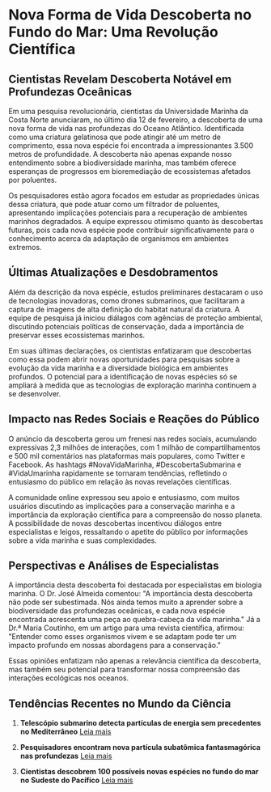 # Nova Forma de Vida Descoberta no Fundo do Mar: Uma Revolução Científica

## Cientistas Revelam Descoberta Notável em Profundezas Oceânicas

Em uma pesquisa revolucionária, cientistas da Universidade Marinha da Costa Norte anunciaram, no último dia 12 de fevereiro, a descoberta de uma nova forma de vida nas profundezas do Oceano Atlântico. Identificada como uma criatura gelatinosa que pode atingir até um metro de comprimento, essa nova espécie foi encontrada a impressionantes 3.500 metros de profundidade. A descoberta não apenas expande nosso entendimento sobre a biodiversidade marinha, mas também oferece esperanças de progressos em bioremediação de ecossistemas afetados por poluentes.

Os pesquisadores estão agora focados em estudar as propriedades únicas dessa criatura, que pode atuar como um filtrador de poluentes, apresentando implicações potenciais para a recuperação de ambientes marinhos degradados. A equipe expressou otimismo quanto às descobertas futuras, pois cada nova espécie pode contribuir significativamente para o conhecimento acerca da adaptação de organismos em ambientes extremos.

## Últimas Atualizações e Desdobramentos

Além da descrição da nova espécie, estudos preliminares destacaram o uso de tecnologias inovadoras, como drones submarinos, que facilitaram a captura de imagens de alta definição do habitat natural da criatura. A equipe de pesquisa já iniciou diálagos com agências de proteção ambiental, discutindo potenciais políticas de conservação, dada a importância de preservar esses ecossistemas marinhos.

Em suas últimas declarações, os cientistas enfatizaram que descobertas como essa podem abrir novas oportunidades para pesquisas sobre a evolução da vida marinha e a diversidade biológica em ambientes profundos. O potencial para a identificação de novas espécies só se ampliará à medida que as tecnologias de exploração marinha continuem a se desenvolver.

## Impacto nas Redes Sociais e Reações do Público

O anúncio da descoberta gerou um frenesi nas redes sociais, acumulando expressivas 2,3 milhões de interações, com 1 milhão de compartilhamentos e 500 mil comentários nas plataformas mais populares, como Twitter e Facebook. As hashtags #NovaVidaMarinha, #DescobertaSubmarina e #VidaUmarinha rapidamente se tornaram tendências, refletindo o entusiasmo do público em relação às novas revelações científicas.

A comunidade online expressou seu apoio e entusiasmo, com muitos usuários discutindo as implicações para a conservação marinha e a importância da exploração científica para a compreensão do nosso planeta. A possibilidade de novas descobertas incentivou diálogos entre especialistas e leigos, ressaltando o apetite do público por informações sobre a vida marinha e suas complexidades.

## Perspectivas e Análises de Especialistas

A importância desta descoberta foi destacada por especialistas em biologia marinha. O Dr. José Almeida comentou: "A importância desta descoberta não pode ser subestimada. Nós ainda temos muito a aprender sobre a biodiversidade das profundezas oceânicas, e cada nova espécie encontrada acrescenta uma peça ao quebra-cabeça da vida marinha." Já a Dr.ª Maria Coutinho, em um artigo para uma revista científica, afirmou: "Entender como esses organismos vivem e se adaptam pode ter um impacto profundo em nossas abordagens para a conservação."

Essas opiniões enfatizam não apenas a relevância científica da descoberta, mas também seu potencial para transformar nossa compreensão das interações ecológicas nos oceanos.

## Tendências Recentes no Mundo da Ciência

1. **Telescópio submarino detecta partículas de energia sem precedentes no Mediterrâneo**
   [Leia mais](https://g1.globo.com/ciencia/noticia/2025/02/12/telescopio-submarino-detecta-no-fundo-do-mediterraneo-uma-particula-de-energia-sem-precedentes-no-universo-entenda.ghtml)

2. **Pesquisadores encontram nova partícula subatômica fantasmagórica nas profundezas**
   [Leia mais](https://oglobo.globo.com/mundo/clima-e-ciencia/noticia/2025/02/12/pesquisadores-encontram-particula-fantasmagorica-de-energia-jamais-registrada-no-fundo-do-mediterraneo.ghtml)

3. **Cientistas descobrem 100 possíveis novas espécies no fundo do mar no Sudeste do Pacífico**
   [Leia mais](https://www.cnnbrasil.com.br/tecnologia/cientistas-encontram-100-possiveis-novas-especies-no-fundo-do-mar-veja-imagens/)
```